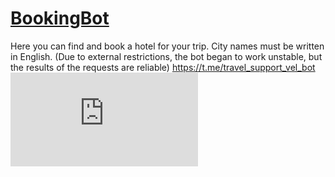 # [BookingBot]([url](https://t.me/travel_support_vel_bot)https://t.me/travel_support_vel_bot)
Here you can find and book a hotel for your trip. City names must be written in English.
(Due to external restrictions, the bot began to work unstable, but the results of the requests are reliable)
https://t.me/travel_support_vel_bot
![Описание](https://api.selcdn.ru/v1/SEL_72086/prodLMS/files/cloud/22507.pdf)

